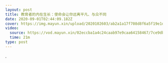 ```yaml
---
layout: post
title: 教育者的内在生长：使命会让你远离平凡、与众不同
date: 2020-09-01T02:44:09.182Z
cover: https://img.mayun.xin/upload/2020102603/ab2a1a17f708d8f6a5f19e1d7fdaa218.jpg
video:
  source: https://vod.mayun.xin/02eccba1a4c24caab97e9caa64158467/7ce9dbe71ae144589ac0d5fc41d83da6-dd3d649d8ef5d903f0fa90d1521f6f80-od-S00000001-200000.mp4
  time: 21m
type: post
---
```

.
